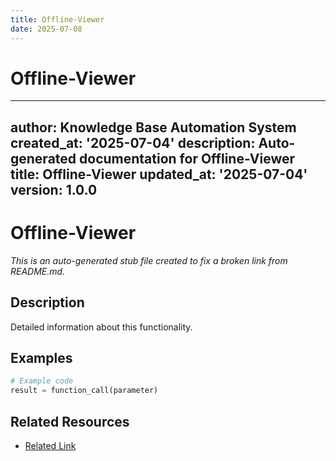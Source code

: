 ```yaml
---
title: Offline-Viewer
date: 2025-07-08
---
```


# Offline-Viewer

---
author: Knowledge Base Automation System
created_at: '2025-07-04'
description: Auto-generated documentation for Offline-Viewer
title: Offline-Viewer
updated_at: '2025-07-04'
version: 1.0.0
---

# Offline-Viewer

*This is an auto-generated stub file created to fix a broken link from README.md.*

## Description

Detailed information about this functionality.

## Examples

```python
# Example code
result = function_call(parameter)
```

## Related Resources

- [Related Link](./related_resource.md)
